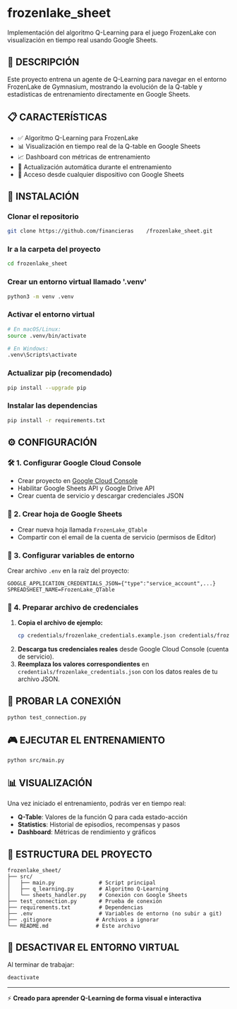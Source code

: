 # frozenlake_sheet
Implementación del algoritmo Q-Learning para el juego FrozenLake con visualización en tiempo real usando Google Sheets.

## 🎯 DESCRIPCIÓN
Este proyecto entrena un agente de Q-Learning para navegar en el entorno FrozenLake de Gymnasium, mostrando la evolución de la Q-table y estadísticas de entrenamiento directamente en Google Sheets.

## 📋 CARACTERÍSTICAS
- ✅ Algoritmo Q-Learning para FrozenLake
- 📊 Visualización en tiempo real de la Q-table en Google Sheets
- 📈 Dashboard con métricas de entrenamiento
- 🔄 Actualización automática durante el entrenamiento
- 📱 Acceso desde cualquier dispositivo con Google Sheets

## 🚀 INSTALACIÓN

### Clonar el repositorio
```bash
git clone https://github.com/financieras    /frozenlake_sheet.git
```

### Ir a la carpeta del proyecto
```bash
cd frozenlake_sheet
```

### Crear un entorno virtual llamado '.venv'
```bash
python3 -m venv .venv
```

### Activar el entorno virtual
```bash
# En macOS/Linux:
source .venv/bin/activate

# En Windows:
.venv\Scripts\activate
```

### Actualizar pip (recomendado)
```bash
pip install --upgrade pip
```

### Instalar las dependencias
```bash
pip install -r requirements.txt
```

## ⚙️ CONFIGURACIÓN

### 🛠️ 1. Configurar Google Cloud Console
- Crear proyecto en [Google Cloud Console](https://console.cloud.google.com/)
- Habilitar Google Sheets API y Google Drive API
- Crear cuenta de servicio y descargar credenciales JSON

### 📄 2. Crear hoja de Google Sheets
- Crear nueva hoja llamada `FrozenLake_QTable`
- Compartir con el email de la cuenta de servicio (permisos de Editor)

### 🌱 3. Configurar variables de entorno
Crear archivo `.env` en la raíz del proyecto:
```env
GOOGLE_APPLICATION_CREDENTIALS_JSON={"type":"service_account",...}
SPREADSHEET_NAME=FrozenLake_QTable
```

### 🔑 4. Preparar archivo de credenciales

1. **Copia el archivo de ejemplo:**
   ```bash
   cp credentials/frozenlake_credentials.example.json credentials/frozenlake_credentials.json
   ```
2. **Descarga tus credenciales reales** desde Google Cloud Console (cuenta de servicio).
3. **Reemplaza los valores correspondientes** en `credentials/frozenlake_credentials.json` con los datos reales de tu archivo JSON.

## 🧪 PROBAR LA CONEXIÓN
```bash
python test_connection.py
```

## 🎮 EJECUTAR EL ENTRENAMIENTO
```bash
python src/main.py
```

## 📊 VISUALIZACIÓN
Una vez iniciado el entrenamiento, podrás ver en tiempo real:
- **Q-Table**: Valores de la función Q para cada estado-acción
- **Statistics**: Historial de episodios, recompensas y pasos
- **Dashboard**: Métricas de rendimiento y gráficos

## 📁 ESTRUCTURA DEL PROYECTO
```
frozenlake_sheet/
├── src/
│   ├── main.py              # Script principal
│   ├── q_learning.py        # Algoritmo Q-Learning
│   └── sheets_handler.py    # Conexión con Google Sheets
├── test_connection.py       # Prueba de conexión
├── requirements.txt         # Dependencias
├── .env                     # Variables de entorno (no subir a git)
├── .gitignore              # Archivos a ignorar
└── README.md               # Este archivo
```

## 🔧 DESACTIVAR EL ENTORNO VIRTUAL
Al terminar de trabajar:
```bash
deactivate
```

---
⚡ **Creado para aprender Q-Learning de forma visual e interactiva**
